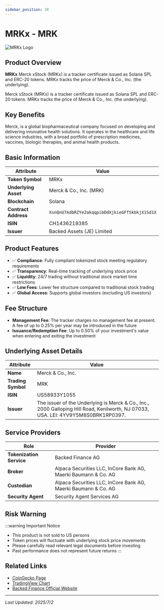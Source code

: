 ```yaml
---
sidebar_position: 38
---
```


# MRKx - MRK

![MRKx Logo](/img/tokens/mrkx.svg)

## Product Overview

**MRKx** Merck xStock (MRKx) is a tracker certificate issued as Solana SPL and ERC-20 tokens. MRKx tracks the price of Merck & Co., Inc. (the underlying).

Merck xStock (MRKx) is a tracker certificate issued as Solana SPL and ERC-20 tokens. MRKx tracks the price of Merck & Co., Inc. (the underlying).

## Key Benefits

Merck, is a global biopharmaceutical company focused on developing and delivering innovative health solutions. It operates in the healthcare and life science industries, with a broad portfolio of prescription medicines, vaccines, biologic therapies, and animal health products.

## Basic Information

| Attribute | Value |
|------|----|
| **Token Symbol** | MRKx |
| **Underlying Asset** | Merck & Co., Inc. (MRK) |
| **Blockchain** | Solana |
| **Contract Address** | `XsnQnU7AdbRZYe2akqqpibDdXjkieGFfSkbkjX1Sd1X` |
| **ISIN** | CH1436219385 |
| **Issuer** | Backed Assets (JE) Limited |

## Product Features

- ✅ **Compliance**: Fully compliant tokenized stock meeting regulatory requirements
- ✅ **Transparency**: Real-time tracking of underlying stock price
- ✅ **Liquidity**: 24/7 trading without traditional stock market time restrictions
- ✅ **Low Fees**: Lower fee structure compared to traditional stock trading
- ✅ **Global Access**: Supports global investors (excluding US investors)

## Fee Structure

- **Management Fee**: The tracker charges no management fee at present. A fee of up to 0.25% per year may be introduced in the future
- **Issuance/Redemption Fee**: Up to 0.50% of your investment's value when entering and exiting the investment

## Underlying Asset Details

| Attribute | Value |
|------|----|
| **Name** | Merck & Co., Inc. |
| **Trading Symbol** | MRK |
| **ISIN** | US58933Y1055 |
| **Issuer** | The issuer of the Underlying is Merck & Co., Inc., 2000 Galloping Hill Road, Kenilworth, NJ 07033, USA. LEI: 4YV9Y5M8S0BRK1RP0397. |

## Service Providers

| Role | Provider |
|------|----|
| **Tokenization Service** | Backed Finance AG |
| **Broker** | Alpaca Securities LLC, InCore Bank AG, Maerki Baumann & Co. AG |
| **Custodian** | Alpaca Securities LLC, InCore Bank AG, Maerki Baumann & Co. AG |
| **Security Agent** | Security Agent Services AG |

## Risk Warning

:::warning Important Notice
- This product is not sold to US persons
- Token prices will fluctuate with underlying stock price movements
- Please carefully read relevant legal documents before investing
- Past performance does not represent future returns
:::

## Related Links

- [CoinGecko Page](https://www.coingecko.com/)
- [TradingView Chart](https://www.tradingview.com/)
- [Backed Finance Official Website](https://backed.fi/)

---

*Last Updated: 2025/7/2*
